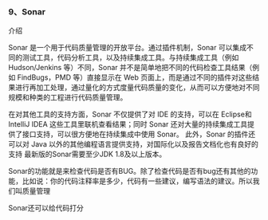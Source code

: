 ### 9、Sonar

介绍

Sonar 是一个用于代码质量管理的开放平台。通过插件机制，Sonar 可以集成不同的测试工具，代码分析工具，以及持续集成工具。与持续集成工具（例如 Hudson/Jenkins 等）不同，Sonar 并不是简单地把不同的代码检查工具结果（例如 FindBugs，PMD 等）直接显示在 Web 页面上，而是通过不同的插件对这些结果进行再加工处理，通过量化的方式度量代码质量的变化，从而可以方便地对不同规模和种类的工程进行代码质量管理。 

在对其他工具的支持方面，Sonar 不仅提供了对 IDE 的支持，可以在 Eclipse和 IntelliJ IDEA 这些工具里联机查看结果；同时 Sonar 还对大量的持续集成工具提供了接口支持，可以很方便地在持续集成中使用 Sonar。 
此外，Sonar 的插件还可以对 Java 以外的其他编程语言提供支持，对国际化以及报告文档化也有良好的支持
最新版的Sonar需要至少JDK 1.8及以上版本。

Sonar的功能就是来检查代码是否有BUG。除了检查代码是否有bug还有其他的功能，比如说：你的代码注释率是多少，代码有一些建议，编写语法的建议。所以我们叫质量管理

Sonar还可以给代码打分
